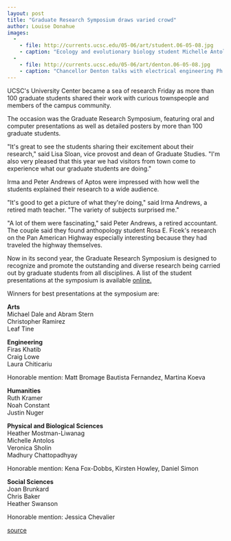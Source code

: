 ```yaml
---
layout: post
title: "Graduate Research Symposium draws varied crowd"
author: Louise Donahue
images:
  -
    - file: http://currents.ucsc.edu/05-06/art/student.06-05-08.jpg
    - caption: "Ecology and evolutionary biology student Michelle Antolos, whose work is on 'Albatrosses as Ocean Sensors: Validating Remotely Sensed Sea Surface Temperature in the North Pacific,' was one of three winners for best presentation in the PBSci division."
  -
    - file: http://currents.ucsc.edu/05-06/art/denton.06-05-08.jpg
    - caption: "Chancellor Denton talks with electrical engineering Ph.D. student Hiroyuki Takeda about his research, 'Kernal Regression for Image Processing and Reconstruction.' Photos: Jim MacKenzie"
---
```


UCSC's University Center became a sea of research Friday as more than 100 graduate students shared their work with curious townspeople and members of the campus community.

The occasion was the Graduate Research Symposium, featuring oral and computer presentations as well as detailed posters by more than 100 graduate students.

"It's great to see the students sharing their excitement about their research," said Lisa Sloan, vice provost and dean of Graduate Studies. "I'm also very pleased that this year we had visitors from town come to experience what our graduate students are doing."

Irma and Peter Andrews of Aptos were impressed with how well the students explained their research to a wide audience.

"It's good to get a picture of what they're doing," said Irma Andrews, a retired math teacher. "The variety of subjects surprised me."

"A lot of them were fascinating," said Peter Andrews, a retired accountant. The couple said they found anthopology student Rosa E. Ficek's research on the Pan American Highway especially interesting because they had traveled the highway themselves.

Now in its second year, the Graduate Research Symposium is designed to recognize and promote the outstanding and diverse research being carried out by graduate students from all disciplines. A list of the student presentations at the symposium is available [online.][1]

Winners for best presentations at the symposium are:

**Arts**  
Michael Dale and Abram Stern  
Christopher Ramirez  
Leaf Tine

**Engineering**  
Firas Khatib  
Craig Lowe  
Laura Chiticariu

Honorable mention: Matt Bromage Bautista Fernandez, Martina Koeva

**Humanities**  
Ruth Kramer  
Noah Constant  
Justin Nuger

**Physical and Biological Sciences**  
Heather Mostman-Liwanag  
Michelle Antolos  
Veronica Sholin  
Madhury Chattopadhyay

Honorable mention: Kena Fox-Dobbs, Kirsten Howley, Daniel Simon

**Social Sciences**  
Joan Brunkard  
Chris Baker  
Heather Swanson

Honorable mention: Jessica Chevalier

[1]: http://graddiv.ucsc.edu/news_and_events/view_news.php?id=39

[source](http://www1.ucsc.edu/currents/05-06/05-08/symposium.asp "Permalink to symposium")
